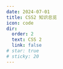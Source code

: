 ```yaml
---
date: 2024-07-01
title: CSS2 知识总览
icon: code
dir:
  order: 2
  text: CSS 2
  link: false
# star: true
# sticky: 20
---
```


<Catalog/>